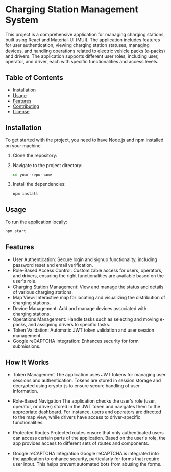 # Charging Station Management System

This project is a comprehensive application for managing charging stations, built using React and Material-UI (MUI). The application includes features for user authentication, viewing charging station statuses, managing devices, and handling operations related to electric vehicle packs (e-packs) and drivers. The application supports different user roles, including user, operator, and driver, each with specific functionalities and access levels.

## Table of Contents
- [Installation](#installation)
- [Usage](#usage)
- [Features](#features)
- [Contributing](#contributing)
- [License](#license)

## Installation

To get started with the project, you need to have Node.js and npm installed on your machine.

1. Clone the repository:

2. Navigate to the project directory:
    ```sh
    cd your-repo-name
    ```

3. Install the dependencies:
    ```sh
    npm install
    ```

## Usage

To run the application locally:

```sh
npm start
```

## Features
- User Authentication: Secure login and signup functionality, including password reset and email verification.
- Role-Based Access Control: Customizable access for users, operators, and drivers, ensuring the right functionalities are available based on the user's role.
- Charging Station Management: View and manage the status and details of various charging stations.
- Map View: Interactive map for locating and visualizing the distribution of charging stations.
- Device Management: Add and manage devices associated with charging stations.
- Operations Management: Handle tasks such as selecting and moving e-packs, and assigning drivers to specific tasks.
- Token Validation: Automatic JWT token validation and user session management.
- Google reCAPTCHA Integration: Enhances security for form submissions.
## How It Works
- Token Management
  The application uses JWT tokens for managing user sessions and authentication. Tokens are stored in session storage and decrypted using crypto-js to ensure secure handling of user information.

- Role-Based Navigation
  The application checks the user's role (user, operator, or driver) stored in the JWT token and navigates them to the appropriate dashboard. For instance, users and operators are directed to the map view, while drivers have access to driver-specific functionalities.

- Protected Routes
  Protected routes ensure that only authenticated users can access certain parts of the application. Based on the user's role, the app provides access to different sets of routes and components.

- Google reCAPTCHA Integration
  Google reCAPTCHA is integrated into the application to enhance security, particularly for forms that require user input. This helps prevent automated bots from abusing the forms.

